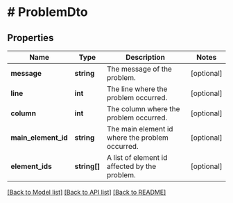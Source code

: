 # # ProblemDto

## Properties

Name | Type | Description | Notes
------------ | ------------- | ------------- | -------------
**message** | **string** | The message of the problem. | [optional] 
**line** | **int** | The line where the problem occurred. | [optional] 
**column** | **int** | The column where the problem occurred. | [optional] 
**main_element_id** | **string** | The main element id where the problem occurred. | [optional] 
**element_ids** | **string[]** | A list of element id affected by the problem. | [optional] 

[[Back to Model list]](../../README.md#documentation-for-models) [[Back to API list]](../../README.md#documentation-for-api-endpoints) [[Back to README]](../../README.md)


